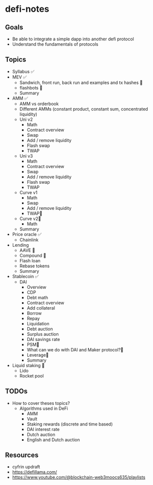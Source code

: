 # defi-notes

## Goals
- Be able to integrate a simple dapp into another defi protocol
- Understand the fundamentals of protocols

## Topics
- Syllabus ✅
- MEV ✅
    - Sandwich, front run, back run and examples and tx hashes 🚧
    - flashbots 🚧
    - Summary
- AMM ✅
    - AMM vs orderbook
    - Different AMMs (constant product, constant sum, concentrated liquidity)
    - Uni v2
        - Math
        - Contract overview
        - Swap
        - Add / remove liquidity
        - Flash swap
        - TWAP
    - Uni v3
        - Math
        - Contract overview
        - Swap
        - Add / remove liquidity
        - Flash swap
        - TWAP
    - Curve v1
        - Math
        - Swap
        - Add / remove liquidity
        - TWAP🤔
    - Curve v2🤔
        - Math
    - Summary
- Price oracle ✅
    - Chainlink
- Lending 
    - AAVE 🚧
    - Compound 🚧
    - Flash loan
    - Rebase tokens
    - Summary
- Stablecoin ✅
    - DAI
        - Overview
        - CDP
        - Debt math
        - Contract overview
        - Add collateral
        - Borrow
        - Repay
        - Liquidation
        - Debt auction
        - Surplus auction
        - DAI savings rate
        - PSM🤔
        - What can we do with DAI and Maker protocol?🤔
        - Leverage🤔
        - Summary
- Liquid staking 🚧
    - Lido
    - Rocket pool

## TODOs
- How to cover theses topics?
    - Algorithms used in DeFi
        - AMM
        - Vault
        - Staking rewards (discrete and time based)
        - DAI interest rate
        - Dutch auction
        - English and Dutch auction


## Resources
- cyfrin updraft
- https://defillama.com/
- https://www.youtube.com/@blockchain-web3moocs635/playlists
